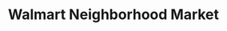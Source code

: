 ---
title: "Walmart Neighborhood Market"
url: /bakersfield/walmart-neighborhood-market/
shop: supermarket
---